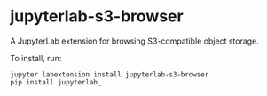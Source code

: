 # jupyterlab-s3-browser

A JupyterLab extension for browsing S3-compatible object storage.

To install, run:

```
jupyter labextension install jupyterlab-s3-browser
pip install jupyterlab_
